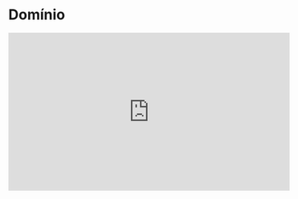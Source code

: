 # Domínio

<iframe 
    width="560" 
    height="315" 
    src="https://www.youtube.com/embed/zYbXaWYl548" 
    title="YouTube video player" 
    frameborder="0" 
    allow="accelerometer; autoplay; clipboard-write; encrypted-media; gyroscope; picture-in-picture; web-share" 
    allowfullscreen>
</iframe>


